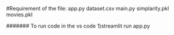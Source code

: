 #Requirement  of the  file:
app.py
dataset.csv
main.py
simplarity.pkl
movies.pkl



#######
To run code in  the vs code 
1)streamlit run app.py


